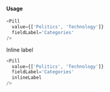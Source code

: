 #### Usage

```js
<Pill
  value={['Politics', 'Technology']}
  fieldLabel='Categories'
/>
```

Inline label

```js
<Pill
  value={['Politics', 'Technology']}
  fieldLabel='Categories'
  inlineLabel
/>
```